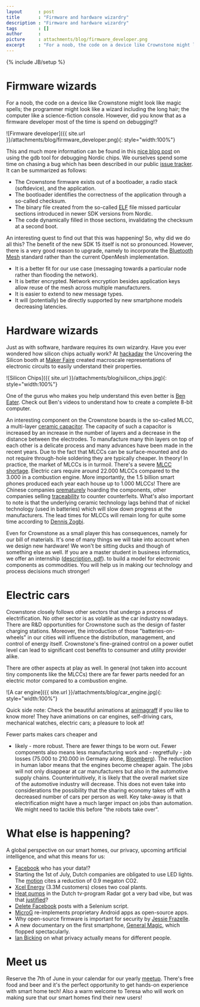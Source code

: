 ```yaml
---
layout      : post
title       : "Firmware and hardware wizardry"
description : "Firmware and hardware wizardry"
tags        : []
author      : 
picture     : attachments/blog/firmware_developer.png
excerpt     : "For a noob, the code on a device like Crownstone might look like magic spells; the programmer might look like a wizard including the long hair; the computer like a science-fiction console. However, did you know that as a firmware developer most of the time is spend on debugging!?"
---
```

{% include JB/setup %}

# Firmware wizards

For a noob, the code on a device like Crownstone might look like magic spells; the programmer might look like a wizard
including the long hair; the computer like a science-fiction console. However, did you know that as a firmware developer
most of the time is spend on debugging!?

![Firmware developer]({{ site.url }}/attachments/blog/firmware_developer.png){: style="width:100%"}

This and much more information can be found in this [nice blog post](https://interrupt.memfault.com/blog/gdb-for-firmware-1)
on using the gdb tool for debugging Nordic chips. We ourselves spend some time on chasing a bug which has been 
described in our public [issue tracker](https://github.com/crownstone/bluenet/issues/66). It can be summarized as follows:

* The Crownstone firmware exists out of a bootloader, a radio stack (softdevice), and the application.
* The bootloader identifies the correctness of the application through a so-called checksum.
* The binary file created from the so-called [ELF](https://en.wikipedia.org/wiki/Executable_and_Linkable_Format) file missed particular sections introduced in newer SDK versions from Nordic.
* The code dynamically filled in those sections, invalidating the checksum at a second boot.

An interesting quest to find out that this was happening! So, why did we do all this? The benefit of the new SDK 15 itself
is not so pronounced. However, there is a very good reason to upgrade, namely to incorporate the 
[Bluetooth Mesh](https://www.youtube.com/watch?time_continue=1&v=wa_ARkZSr_U)
standard rather than the current OpenMesh implementation.  

* It is a better fit for our use case (messaging towards a particular node rather than flooding the network).
* It is better encrypted. Network encryption besides application keys allow reuse of the mesh across multiple manufacturers.
* It is easier to extend to new message types.
* It will (potentially) be directly supported by new smartphone models decreasing latencies.

# Hardware wizards

Just as with software, hardware requires its own wizardry. Have you ever wondered how silicon chips actually work? 
At [hackaday](https://hackaday.com/2019/05/20/integrated-circuits-can-be-easy-to-understand-with-the-right-teachers/)
the Uncovering the Silicon booth at [Maker Faire](https://makerfaire.com/) created macroscale representations of electronic
circuits to easily understand their properties.

![Silicon Chips]({{ site.url }}/attachments/blog/silicon_chips.jpg){: style="width:100%"}

One of the gurus who makes you help understand this even better is [Ben Eater](https://www.youtube.com/channel/UCS0N5baNlQWJCUrhCEo8WlA).
Check out Ben's videos to understand how to create a complete 8-bit computer. 

An interesting component on the Crownstone boards is the so-called MLCC, a multi-layer [ceramic capacitor](https://en.wikipedia.org/wiki/Ceramic_capacitor).
The capacity of such a capacitor is increased by an increase in the number of layers and a decrease in the distance between the electrodes.
To manufacture many thin layers on top of each other is a delicate process and many advances have been made in the recent years. Due to the fact that MLCCs can
be surface-mounted and do not require through-hole soldering they are typically cheaper. In theory! In practice, the market of MLCCs
is in turmoil. There's a severe [MLCC shortage](https://www.iotforall.com/iot-component-supply-shortages/). 
Electric cars require around 22.000 MLCCs compared to the 3.000 in a combustion engine. More importantly, the 
1.5 billion smart phones produced each year each house up to 1.000 MLCCs! There are Chinese companies [prematurely](https://www.theburnin.com/market-watch/mlcc-market-predictions-2019/) hoarding
the components, other companies selling [traceability](https://chip1.com/) to counter counterfeits.
What's also important to note is that the underlying ceramic technology lags behind that of nickel technology (used in 
batteries) which will slow down progress at the manufacturers. The lead times for MLCCs will remain long for quite
some time according to [Dennis Zogbi](https://www.ttiinc.com/content/ttiinc/en/resources/marketeye/categories/passives/me-zogbi-20170602.html).

Even for Crownstone as a small player this has consequences, namely for our bill of materials. It's one of many things
we will take into account when we design new hardware! We won't be sitting ducks and though of something else as well. 
If you are a master
student in business informatics, we offer an internship 
([description, pdf](https://docs.google.com/document/d/1U1_mCueBOET4_dUxCKebBDIzbu2OySQn_nPbggZZEdQ/export?format=pdf)).
to build a model for electronic components as commodities. You will help us in making our technology and process decisions much stronger!

# Electric cars

Crownstone closely follows other sectors that undergo a process of electrification. No other sector is as volatile
as the car industry nowadays. There are R&D opportunities for Crownstone such as the design of faster charging 
stations. Moreover, the introduction of those "batteries-on-wheels" in our cities will influence the distribution, management,
and control of energy itself. Crownstone's fine-grained control on a power outlet level can lead to
significant cost benefits to consumer and utility provider alike.

There are other aspects at play as well. In general (not taken into account tiny components like the MLCCs) 
there are far fewer parts needed for an electric motor compared to a combustion engine. 

![A car engine]({{ site.url }}/attachments/blog/car_engine.jpg){: style="width:100%"}

Quick side note: Check the beautiful animations at [animagraff](https://animagraffs.com/how-a-car-engine-works/) if you like to know more!
They have animations on car engines, self-driving cars, mechanical watches, electric cars; a pleasure to look at!

Fewer parts makes cars cheaper and 
- likely - more robust. There are fewer things to be worn out. Fewer components also means less manufacturing work and - regretfully - 
job losses (75.000 to 210.000 in Germany alone, [Bloomberg](https://www.bloomberg.com/features/2019-bmw-electric-car-german-engines/)). 
The reduction in human labor means that the engines become cheaper again. The jobs will
not only disappear at car manufacturers but also in the automotive supply chains. Counterintuitively, it is likely that 
the overall market size of the automotive industry will decrease. This does not even take into considerations the
possibility that the sharing economy takes off with a decreased number of cars per person as well.
Key take-away is that electrification might have a much larger impact on jobs than automation. We might need to tackle this
before "the robots take over". 

# What else is happening?

A global perspective on our smart homes, our privacy, upcoming artificial intelligence, and what this means for us:


* [Facebook](https://www.buzzfeednews.com/article/katienotopoulos/facebook-advertisers-data-brokers-car-dealerships) who has your data!?
* Starting the 1st of July, Dutch companies are obligated to use LED lights. The [motion](https://www.tweedekamer.nl/kamerstukken/brieven_regering/detail?id=2018Z20512&did=2018D53429) cites a reduction of 0.9 megaton CO2.
* [Xcel Energy](https://finance.yahoo.com/news/xcel-energy-end-coal-upper-154800947.html) (3.3M customers) closes two coal plants. 
* [Heat pumps](https://radar.avrotros.nl/uitzendingen/gemist/item/tv-uitzending-25-02-2019/) in the Dutch tv-program Radar got a very bad vibe, but was that 
[justified](https://www.vakbladwarmtepompen.nl/projecten/artikel/2019/03/warmtepompgebruiker-bij-radar-wat-ging-er-mis-1014414)?
* [Delete Facebook](https://github.com/weskerfoot/DeleteFB) posts with a Selenium script.
* [MicroG](https://microg.org/) re-implements proprietary Android apps as open-source apps.
* Why open-source firmware is important for security by [Jessie Frazelle](https://blog.jessfraz.com/post/why-open-source-firmware-is-important-for-security/).
* A new documentary on the first smartphone, [General Magic](https://hyperallergic.com/500449/general-magic-documentary-smartphone-apple-silicon-valley/), which flopped spectacularly.
* [Ian Bicking](https://www.ianbicking.org/blog/2019/04/users-want-control-is-a-shrug.html) on what privacy actually means for different people.

# Meet us

Reserve the 7th of June in your calendar for our yearly [meetup](https://www.meetup.com/Smart-Home-Bluetooth-Hackerspace/events/256744310/).
There's free food and beer and it's the perfect opportunity to get hands-on experience with smart home tech!
Also a warm welcome to Teresa who will work on making sure that our smart homes find their new users!
